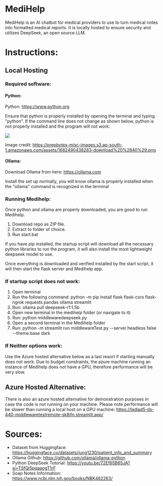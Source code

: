 # MediHelp
MediHelp is an AI chatbot for medical providers to use to turn medical notes into formatted medical reports. It is locally hosted to ensure security and utilizes DeepSeek, an open source LLM.

# Instructions:

## Local Hosting

### Required software:

#### Python:

Python: https://www.python.org

Ensure that python is properly installed by opening the terminal and typing "python". If the command line does not change as shown below, python is not properly installed and the program will not work:

![](https://prepbytes-misc-images.s3.ap-south-1.amazonaws.com/assets/1682490438283-download%20%2840%29.png)

Image credit: https://prepbytes-misc-images.s3.ap-south-1.amazonaws.com/assets/1682490438283-download%20%2840%29.png

#### Ollama:

Download Ollama from here: https://ollama.com

Install the set up normally, you will know ollama is properly installed when the "ollama" command is recognized in the terminal

### Running Medihelp:

Once python and ollama are properly downloaded, you are good to run Medihelp.

1. Download repo as ZIP file.
2. Extract to folder of choice.
3. Run start.bat

If you have pip installed, the startup script will download all the necessary python libraries to run the program, it will also install the most lightweight deepseek model to use.

Once everything is downloaded and verified installed by the start script, it will then start the flask server and Medihelp app.

### If startup script does not work:

1. Open terminal
2. Run the following command: python -m pip install flask flask-cors flask-ngrok requests pandas ollama streamlit
3. Run: ollama pull deepseek-r1:1.5b
4. Open new terminal in the medihelp folder (or navigate to it)
5. Run: python middlewaredeepseek.py
6. Open a second terminal in the Medihelp folder
7. Run: python -m streamlit run middlewareTest.py --server.headless false --theme.base dark

### If Neither options work:

Use the Azure hosted alternative below as a last resort if starting manually does not work. Due to budget constraints, the azure machine running an instance of Medihelp does not have a GPU, therefore performance will be very slow.

## Azure Hosted Alternative:
There is also an azure hosted alternative for demonstration purposes in case the code is not running on your machine. Please note performance will be slower than running a local host on a GPU machine:
https://ladlad5-ds-440-middlewaretestremote-sk8ifn.streamlit.app/






# Sources: 
* Dataset from Huggingface: https://huggingface.co/datasets/jung1230/patient_info_and_summary
* Ollama Github: https://github.com/ollama/ollama-python
* Python DeepSeek Tutorial: https://youtu.be/72Ef65B65JA?si=TSfQj5pqaaogT1rF
* Soap Notes Information: https://www.ncbi.nlm.nih.gov/books/NBK482263/


